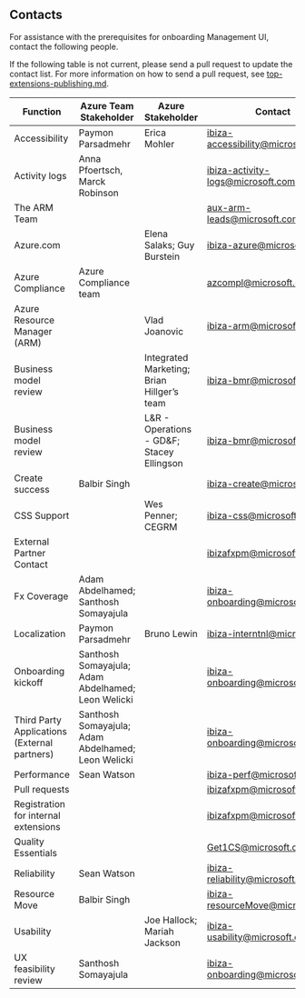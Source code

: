 <a name="contacts"></a>
## Contacts
   
For assistance with the prerequisites for onboarding Management UI, contact the following people.  

If the following table is not current, please send a pull request to update the contact list. For more information on how to send a pull request, see [top-extensions-publishing.md](top-extensions-publishing.md).

| Function                                      | Azure Team Stakeholder                              | Azure  Stakeholder                         | Contact                                                             |
| ----------------------------------------------|---------------------------------------------------- | -----------------------------------------  | ----------------------------------------- |
| Accessibility	                                | Paymon Parsadmehr                                   | Erica Mohler                               | <a href="mailto:ibiza-accessibility@microsoft.com?subject=Accessibility">ibiza-accessibility@microsoft.com</a> |
| Activity logs	                                | Anna Pfoertsch, Marck Robinson                      |                                            | <a href="mailto:ibiza-activity-logs@microsoft.com?subject=Activity%20logs">ibiza-activity-logs@microsoft.com</a> |
| The ARM Team                                  |                                                     |                                            | <a href="mailto:aux-arm-leads@microsoft.com?subject=The%20ARM%20Team">aux-arm-leads@microsoft.com</a>    |
| Azure.com	                                    |                                                     | Elena Salaks; Guy Burstein                 | <a href="mailto:ibiza-azure@microsoft.com?subject=Azure.com">ibiza-azure@microsoft.com</a>  |
| Azure Compliance                              | Azure Compliance team                               |                                            | <a href="mailto:azcompl@microsoft.com?subject=Azure%20Compliance">azcompl@microsoft.com</a>   |
| Azure Resource Manager (ARM)                  |                                                     | Vlad Joanovic                              | <a href="mailto:ibiza-arm@microsoft.com?subject=Azure%20Resource%20Manager%20(ARM)">ibiza-arm@microsoft.com</a>   |
| Business model review                         |                                                     | Integrated Marketing; Brian Hillger’s team | <a href="mailto:ibiza-bmr@microsoft.com?subject=Business%20model%20review">ibiza-bmr@microsoft.com</a>  |
| Business model review                         |                                                     | L&R - Operations - GD\&F; Stacey Ellingson | <a href="mailto:ibiza-bmr@microsoft.com?subject=Business%20model%20review">ibiza-bmr@microsoft.com</a>   |
| Create success                                | Balbir Singh                                        |                                            | <a href="mailto:ibiza-create@microsoft.com?subject=Create%20success">ibiza-create@microsoft.com</a> |
| CSS Support                                   |                                                     | Wes Penner; CEGRM                          | <a href="mailto:ibiza-css@microsoft.com?subject=CSS%20Support">ibiza-css@microsoft.com</a>   |
| External Partner Contact                      |                                                     |                                            | <a href="mailto:ibizafxpm@microsoft.com?subject=External%20Partner%20Contact">ibizafxpm@microsoft.com</a>   |
| Fx Coverage 	                                | Adam Abdelhamed; Santhosh Somayajula                |                                            | <a href="mailto:ibiza-onboarding@microsoft.com?subject=Fx%20Coverage">ibiza-onboarding@microsoft.com</a>   |
| Localization                                  | Paymon Parsadmehr                                   | Bruno Lewin                                | <a href="mailto:ibiza-interntnl@microsoft.com?subject=Localization">ibiza-interntnl@microsoft.com</a>  |
| Onboarding kickoff                            | Santhosh Somayajula;  Adam Abdelhamed; Leon Welicki |                                            | <a href="mailto:ibiza-onboarding@microsoft.com]?subject=Onboarding%20kickoff">ibiza-onboarding@microsoft.com</a>  |
| Third Party Applications (External partners)  | Santhosh Somayajula;  Adam Abdelhamed; Leon Welicki |                                            | <a href="mailto:ibiza-onboarding@microsoft.com?subject=Third%20Party%20Applications%20(External%20partners)">ibiza-onboarding@microsoft.com</a>  |
| Performance                                   | Sean Watson                                         |                                            | <a href="mailto:ibiza-perf@microsoft.com?subject=Performance">ibiza-perf@microsoft.com</a>  |
| Pull requests                                 |                                                     |                                            | <a href="mailto:ibizafxpm@microsoft.com?subject=Pull%20requests">ibizafxpm@microsoft.com</a>  |
| Registration for internal extensions          |                                                     |                                            | <a href="mailto:ibizafxpm@microsoft.com?subject=Registration%20for%20internal%20extensions">ibizafxpm@microsoft.com</a>  | 
| Quality Essentials                            |                                                     |                                            | <a href="mailto:Get1CS@microsoft.com​?subject=Quality%20Essentials">Get1CS@microsoft.com​</a> |
| Reliability                                   | Sean Watson                                         |                                            | <a href="mailto:ibiza-reliability@microsoft.com?subject=Reliability">ibiza-reliability@microsoft.com</a>  |
| Resource Move                                 | Balbir Singh                                        |                                            | <a href="mailto:ibiza-resourceMove@microsoft.com?subject=Resource%20Move">ibiza-resourceMove@microsoft.com</a>  |
| Usability	                                    |                                                     | Joe Hallock; Mariah Jackson                | <a href="mailto:ibiza-usability@microsoft.com?subject=Usability">ibiza-usability@microsoft.com</a>  |
| UX feasibility review                         | Santhosh Somayajula                                 |                                            | <a href="mailto:ibiza-onboarding@microsoft.com?subject=UX%20feasibility%20review">ibiza-onboarding@microsoft.com</a>  | 